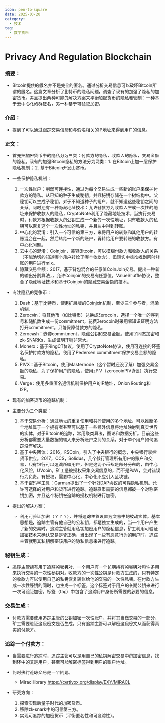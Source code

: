 ```yaml
---
icon: pen-to-square
date: 2025-03-20
category:
  - 技术
tag:
  - 数字货币
---
```



# Privacy And Regulation Blockchain
### 摘要：
* Bitcoin提供的假名并不是完全的匿名。通过分析交易信息可以破坏Bitcoin所谓的匿名。这篇文章分析了比特币的隐私问题，调查了现有的加强了隐私的加密货币。并且提出两种可能的解决方案来平衡加密货币的隐私和管制：一种基于去中心化的群签名，另一种基于可验证加密。

### 介绍：
* 提到了可以通过跟踪交易信息和与假名相关的IP地址来得到用户的信息。

### 正文：
* 首先把加密货币中的隐私分为三类：付款方的隐私，收款人的隐私，交易金额的隐私。现有的加强Bitcoin隐私的方法分为两类：1. 在Bitcoin上加一层保护隐私机制； 2. 基于Bitcoin开发山寨币。

* 一些保护隐私机制：

    1. 一次性账户：削弱可连接性，通过为每个交易生成一些新的账户来保护付款方的隐私。从已知的种子生成秘钥，并且秘钥存储在一个树结构中。父秘钥可以生成子秘钥，对于不知道种子的用户，就不知道这些秘钥之间的关系。同时还有一种隐藏地址技术：允许付款方为收款人生成一次性的地址来保护收款人的隐私，CryptoNote利用了隐藏地址技术，当执行交易时，付款方根据收款人的公钥生成一个新的一次性地址，只有收款人的私钥可以恢复这个一次性地址的私钥，并且从中得到转账。
    2. 中心化的混淆：引入一个可信的第三方，来将用户的转账和其他用户的转账混合在一起，然后转给一个新的账户，再转给用户要转账的收款方。有中心化问题。
    3. 去中心的混淆：Coinjoin，兼容Bitcoin，可以模糊付款方和收款人的关系（不能确切的知道哪个用户转给了哪个收款方），但现实中很难找到同时转账的用户进行mix。
    4. 隐藏交易金额：2017，基于背包混合的任意值CoinJoin交易。提出一种新的输出分割算法，，允许Coinjoin的交易有任意值。ValueShuffle协议，整合了隐藏地址技术和基于Coinjoin的隐藏交易金额的技术。

* 专注隐私的竞争币：

    1. Dash：基于比特币，使用扩展版的Coinjoin机制，至少三个参与者，混淆机制。
    2. Zerocoin：将其他币（如比特币）兑换成Zerocoin，选择一个唯一的序列号和随机数生成一份commitment，花费Zerocoin时采用零知识证明方法打开commitment。只能保障付款方的隐私。
    3. Zerocash：嵌套commitment，隐藏公钥和交易金额。使用了同态加密和zk-SNARKs，生成证明开销非常大。
    4. Monero：基于RingCT协议，使用了CryptoNote协议，使用可连接的环签名保护付款方的隐私，使用了Pedersen commitment保护交易金额的隐私。
    5. PIVX：基于Bitcoin，使用Masternode（这个暂时还没了解）加强交易金额的隐私，为了保护用户的隐私，使用zPIV（zerocoinPIV协议）执行交易。
    6. Verge：使用多重匿名通信机制保护用户的IP地址，Onion Routing和I2P。

* 现有的加密货币的追踪机制：

* 主要分为三个类型：

    1. 基于交易分析：通过地址的重复使用和共同使用的多个地址，可以推断多个地址属于一个拥有者甚至可以基于一些额外信息将地址映射到真实世界的实体。对于Bitcoin的追踪，常用聚类算法，图论和数据分析。目前这些分析都需要大量数据的输入来分析账户之间的关系，对于单个用户如何追踪没有解决。
    2. 基于中央团体：2016，RSCoin，引入了中央银行的概念，中央银行掌控货币供应。2017，CCS，Solidus，几个银行管理所有用户的账户和交易，只有银行可以追溯所辖用户，但是这两个币都是部分分布的，由中心化风险。UVcoin，矿工是被授权采集交易信息的，而不是PoW，会对错误行为负责。有授权，需要中心化，中心化不应引入区块链。
    3. 基于密码学工具：Garman提出了一个针对DAP协议的可靠隐私机制。允许可选择的对用户和货币进行追踪。追踪货币需要的信息都被一个对称密钥加密，并且这个秘钥被追踪的授权机制进行加密。

* 提出的解决方案：

    * 利用可验证加密（？？？），并将追踪主管设置为交易中的被动实体。基本思想是，追踪主管有他自己的公私钥，都是独立生成的，当一个用户产生了新的交易时，追踪主管就用私钥加密用户的隐私信息，矿工利用可验证加密技术来确认交易是否正确，当出现了一些有恶意行为的用户时，追踪主管就用其私钥解密该用户的隐私信息来进行追踪。

### 秘钥生成：
* 追踪主管拥有用于追踪的秘钥对，一个用户有一个长期持有的秘钥对和许多用来执行交易的一次性秘钥对。收款方的一次性公钥是付款方生成的，只有特定的收款方可以使用自己的私钥恢复转账给他的交易的一次性私钥。在付款方生成一次性秘钥的同时，也生成一个标签，这个标签对于用户的长期公钥来进行一次可验证加密。标签（tag）中包含了追踪用户身份所需要的必要的信息。

### 交易生成：
* 付款方需要使用追踪主管的公钥加密一次性账户，并将其当做交易的一部分，矿工需要验证这段密文是否生成。只有追踪主管可以解密这段密文从而获得真实的付款方。

### 追踪一个付款方：
* 当需要进行追踪时，追踪主管可以是用自己的私钥解密交易中的加密信息，找到环中的真是用户，甚至可以解密标签得到用户的账户地址。

* 何时执行追踪交易是一个问题。

    * Miracl library https://certivox.org/display/EXY/MIRACL

* 研究方向：

    1. 探索实现后量子时代的加密货币。
    2. 移除zk-snark中的可信第三方。
    3. 实现可追踪的加密货币（平衡匿名性和可追踪性）。